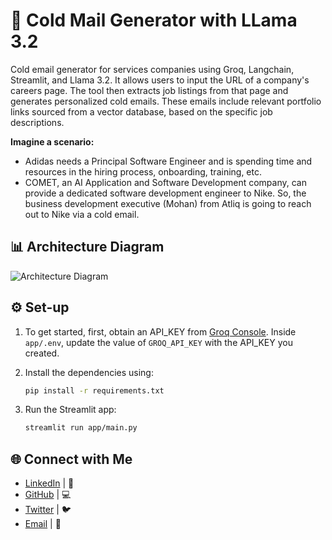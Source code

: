 # 📧 Cold Mail Generator with LLama 3.2

Cold email generator for services companies using Groq, Langchain, Streamlit, and Llama 3.2. It allows users to input the URL of a company's careers page. The tool then extracts job listings from that page and generates personalized cold emails. These emails include relevant portfolio links sourced from a vector database, based on the specific job descriptions.  

**Imagine a scenario:**


- Adidas needs a Principal Software Engineer and is spending time and resources in the hiring process, onboarding, training, etc.
- COMET, an AI Application and Software Development company, can provide a dedicated software development engineer to Nike. So, the business development executive (Mohan) from Atliq is going to reach out to Nike via a cold email. 

## 📊 Architecture Diagram
![Architecture Diagram](imgs/architecture.png)

## ⚙️ Set-up
1. To get started, first, obtain an API_KEY from [Groq Console](https://console.groq.com/keys). Inside `app/.env`, update the value of `GROQ_API_KEY` with the API_KEY you created. 

2. Install the dependencies using:
   ```bash
   pip install -r requirements.txt
   ```
   
3. Run the Streamlit app:
   ```bash
   streamlit run app/main.py
   ```

## 🌐 Connect with Me
- [LinkedIn](https://www.linkedin.com/in/mustafashoukat) | 🔗
- [GitHub](https://github.com/mustafashoukat) | 💻
- [Twitter](https://twitter.com/mustafashoukat) | 🐦
- [Email](mailto:mustafa@example.com) | 📧

